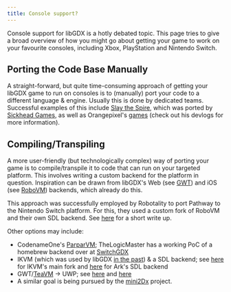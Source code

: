 ```yaml
---
title: Console support?
---
```

Console support for libGDX is a hotly debated topic. This page tries to give a broad overview of how you might go about getting your game to work on your favourite consoles, including Xbox, PlayStation and Nintendo Switch.

## Porting the Code Base Manually
A straight-forward, but quite time-consuming approach of getting your libGDX game to run on consoles is to (manually) port your code to a different language & engine. Usually this is done by dedicated teams. Successful examples of this include [Slay the Spire](https://pbs.twimg.com/media/ETkH_QvXkAAD2N7?format=png), which was ported by [Sickhead Games](https://www.sickhead.com/), as well as Orangepixel's [games](https://www.orangepixel.net/category/games/) (check out his devlogs for more information).

## Compiling/Transpiling
A more user-friendly (but technologically complex) way of porting your game is to compile/transpile it to code that can run on your targeted platform. This involves writing a custom backend for the platform in question. Inspiration can be drawn from libGDX's Web (see [GWT](https://www.gwtproject.org/)) and iOS (see [RoboVM](https://github.com/MobiVM/robovm)) backends, which already do this.

This approach was successfully employed by Robotality to port Pathway to the Nintendo Switch platform. For this, they used a custom fork of RoboVM and their own SDL backend. See [here](https://www.reddit.com/r/NintendoSwitch/comments/npx21u/comment/h07ls1u/) for a short write up.

Other options may include:
- CodenameOne's [ParparVM](https://github.com/codenameone/CodenameOne/tree/master/vm); TheLogicMaster has a working PoC of a homebrew backend over at [SwitchGDX](https://github.com/TheLogicMaster/SwitchGDX)
- IKVM (which was used by libGDX [in the past](https://code.google.com/archive/p/libgdx/wikis/IOSWIP.wiki)) & a SDL backend; see [here](https://github.com/ikvm-revived/ikvm) for IKVM's main fork and [here](https://github.com/Anuken/Arc/tree/master/backends/backend-sdl) for Ark's SDL backend
- GWT/[TeaVM](/roadmap/#teavm) -> UWP; see [here](https://web.archive.org/web/20200428040905/https://www.badlogicgames.com/forum/viewtopic.php?f=17&t=14766) and [here](https://github.com/libgdx/libgdx/issues/5330)
- A similar goal is being pursued by the [mini2Dx](https://github.com/mini2Dx/mini2Dx) project.
